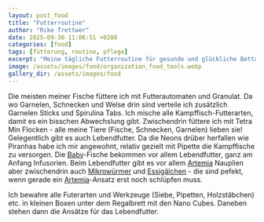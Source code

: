 ```yaml
---
layout: post_food
title: "Futterroutine"
author: "Rike Trettwer"
date: 2025-09-30 11:06:51 +0200
categories: [food]
tags: [fütterung, routine, pflege]
excerpt: "Meine tägliche Futterroutine für gesunde und glückliche Bettas."
image: /assets/images/food/organization_food_tools.webp
gallery_dir: /assets/images/food
---
```












Die meisten meiner Fische füttere ich mit Futterautomaten und Granulat. Da wo Garnelen, Schnecken und Welse drin sind verteile ich zusätzlich Garnelen Sticks und Spirulina Tabs.
Ich mische alle Kampffisch-Futterarten, damit es ein bisschen Abwechslung gibt.
Zwischendrin füttere ich mit Tetra Min Flocken - alle meine Tiere (Fische, Schnecken, Garnelen) lieben sie!
Gelegentlich gibt es auch Lebendfutter. Da die Neons drüber herfallen wie Piranhas habe ich mir angewohnt, relativ gezielt mit Pipette die Kampffische zu versorgen.
Die [Baby](/tank/2025/09/30/tank_babys)-Fische bekommen vor allem Lebendfutter, ganz am Anfang Infusorien. Beim Lebendfutter gibt es vor allem [Artemia](/food/2025/09/30/food_artemia) Nauplien aber zwischendrin auch [Mikrowürmer](/food/2025/09/30/food_mikrowuermer) und [Essigälchen](/food/2025/09/30/food_essigaelchen) - die sind pefekt, wenn gerade ein [Artemia](/food/2025/09/30/food_artemia)-Ansatz erst noch schlüpfen muss.

Ich bewahre alle Futerarten und Werkzeuge (Siebe, Pipetten, Holzstäbchen) etc. in kleinen Boxen unter dem Regalbrett mit den Nano Cubes. Daneben stehen dann die Ansätze für das Lebendfutter.
